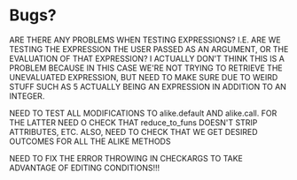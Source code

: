 # Bugs?

ARE THERE ANY PROBLEMS WHEN TESTING EXPRESSIONS? I.E. ARE WE TESTING THE
EXPRESSION THE USER PASSED AS AN ARGUMENT, OR THE EVALUATION OF THAT
EXPRESSION?  I ACTUALLY DON'T THINK THIS IS A PROBLEM BECAUSE IN THIS
CASE WE'RE NOT TRYING TO RETRIEVE THE UNEVALUATED EXPRESSION, BUT NEED 
TO MAKE SURE DUE TO WEIRD STUFF SUCH AS 5 ACTUALLY BEING AN EXPRESSION
IN ADDITION TO AN INTEGER.

NEED TO TEST ALL MODIFICATIONS TO alike.default AND alike.call.  FOR THE LATTER NEED
O CHECK THAT reduce_to_funs DOESN'T STRIP ATTRIBUTES, ETC.  ALSO, NEED TO CHECK
THAT WE GET DESIRED OUTCOMES FOR ALL THE ALIKE METHODS

NEED TO FIX THE ERROR THROWING IN CHECKARGS TO TAKE ADVANTAGE OF EDITING CONDITIONS!!!
